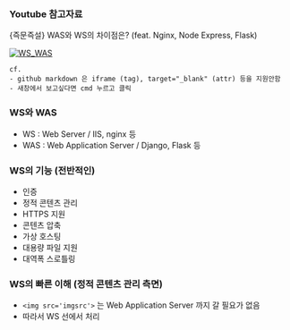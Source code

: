 <h3>Youtube 참고자료</h3>
{즉문즉설} WAS와 WS의 차이점은? (feat. Nginx, Node Express, Flask) 

[![WS_WAS](https://i.ytimg.com/vi/6xl3wKMjmWg/hqdefault.jpg?s…AFwAcABBg==&rs=AOn4CLAPDX4cbHWuKmJzy-aBQ45nMft-ag)](https://www.youtube.com/watch?v=6xl3wKMjmWg "{즉문즉설} WAS와 WS의 차이점은? (feat. Nginx, Node Express, Flask)")

```
cf. 
- github markdown 은 iframe (tag), target="_blank" (attr) 등을 지원안함 
- 새창에서 보고싶다면 cmd 누르고 클릭
```

<h3>WS와 WAS</h3>

- WS : Web Server / IIS, nginx 등
- WAS : Web Application Server / Django, Flask 등 

<h3>WS의 기능 (전반적인)</h3>

- 인증
- 정적 콘텐츠 관리
- HTTPS 지원
- 콘텐츠 압축
- 가상 호스팅
- 대용량 파일 지원
- 대역폭 스로틀링

<h3>WS의 빠른 이해 (정적 콘텐츠 관리 측면) </h3>

- `<img src='imgsrc'>` 는 Web Application Server 까지 갈 필요가 없음
- 따라서 WS 선에서 처리
